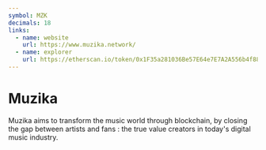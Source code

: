 ```yaml
---
symbol: MZK
decimals: 18
links:
  - name: website
    url: https://www.muzika.network/
  - name: explorer
    url: https://etherscan.io/token/0x1F35a281036Be57E64e7E7A2A556b4f888A1b829
---
```


# Muzika

Muzika aims to transform the music world through blockchain, by closing the gap between artists and fans : the true value creators in today's digital music industry.
